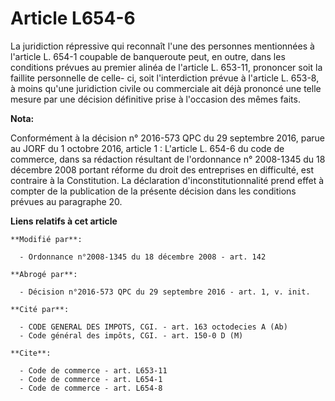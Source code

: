 # Article L654-6

La juridiction répressive qui reconnaît l'une des personnes mentionnées à l'article L. 654-1 coupable de banqueroute peut, en
outre, dans les conditions prévues au premier alinéa de l'article L. 653-11, prononcer soit la faillite personnelle de celle-
ci, soit l'interdiction prévue à l'article L. 653-8, à moins qu'une juridiction civile ou commerciale ait déjà prononcé une
telle mesure par une décision définitive prise à l'occasion des mêmes faits.

**Nota:**

Conformément à  la décision n° 2016-573 QPC du 29 septembre 2016, parue au JORF du 1 octobre 2016, article 1 : L'article L.
654-6 du code de commerce, dans sa rédaction résultant de l'ordonnance n° 2008-1345 du 18 décembre 2008 portant réforme du
droit des entreprises en difficulté, est contraire à la Constitution. La déclaration d'inconstitutionnalité prend effet à
compter de la publication de la présente décision dans les conditions prévues au paragraphe 20.

**Liens relatifs à cet article**

	**Modifié par**:

	  - Ordonnance n°2008-1345 du 18 décembre 2008 - art. 142

	**Abrogé par**:

	  - Décision n°2016-573 QPC du 29 septembre 2016 - art. 1, v. init.

	**Cité par**:

	  - CODE GENERAL DES IMPOTS, CGI. - art. 163 octodecies A (Ab)
	  - Code général des impôts, CGI. - art. 150-0 D (M)

	**Cite**:

	  - Code de commerce - art. L653-11
	  - Code de commerce - art. L654-1
	  - Code de commerce - art. L654-8
